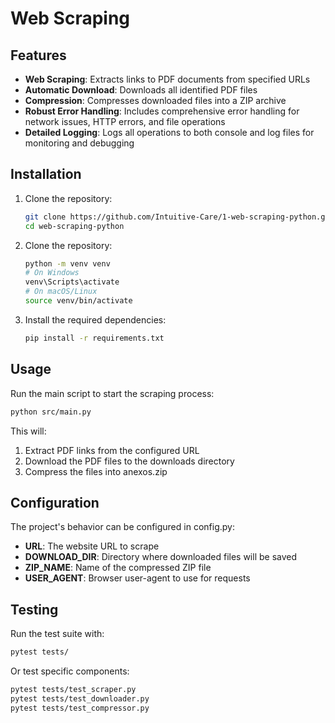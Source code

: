 # Web Scraping

## Features

- **Web Scraping**: Extracts links to PDF documents from specified URLs
- **Automatic Download**: Downloads all identified PDF files
- **Compression**: Compresses downloaded files into a ZIP archive
- **Robust Error Handling**: Includes comprehensive error handling for network issues, HTTP errors, and file operations
- **Detailed Logging**: Logs all operations to both console and log files for monitoring and debugging

## Installation

1. Clone the repository:

   ```bash
   git clone https://github.com/Intuitive-Care/1-web-scraping-python.git
   cd web-scraping-python

   ```

2. Clone the repository:

   ```bash
   python -m venv venv
   # On Windows
   venv\Scripts\activate
   # On macOS/Linux
   source venv/bin/activate

   ```

3. Install the required dependencies:
   ```bash
   pip install -r requirements.txt
   ```

## Usage

Run the main script to start the scraping process:

```bash
python src/main.py

```

This will:

1. Extract PDF links from the configured URL
2. Download the PDF files to the downloads directory
3. Compress the files into anexos.zip

## Configuration

The project's behavior can be configured in config.py:

- **URL**: The website URL to scrape
- **DOWNLOAD_DIR**: Directory where downloaded files will be saved
- **ZIP_NAME**: Name of the compressed ZIP file
- **USER_AGENT**: Browser user-agent to use for requests

## Testing

Run the test suite with:

```bash
pytest tests/
```

Or test specific components:

```bash
pytest tests/test_scraper.py
pytest tests/test_downloader.py
pytest tests/test_compressor.py
```
